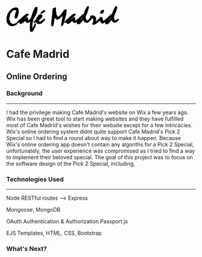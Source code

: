 <img src="public/images/cafe-madrid-logo.png" alt="Cafe Madrid Logo" width="300px">

# Cafe Madrid
## Online Ordering


### Background
---
I had the privilege making Cafe Madrid's website on Wix a few years ago. Wix has been great tool to start making websites and they have fulfilled most of Cafe Madrid's wishes for their website except for a few intricacies. Wix's online ordering system didnt quite support Cafe Madrid's Pick 2 Special so I had to find a round about way to make it happen. Because Wix's online ordering app doesn't contain any algoriths for a Pick 2 Special, unfortunately, the user experience was compromised as I tried to find a way to implement their beloved special. The goal of this project was to focus on the software design of the Pick 2 Special, including, 

### Technologies Used
---
Node
RESTful routes --> Express

Mongoose, MongoDB

OAuth Authentication & Authorization
Passport.js

EJS Templates, HTML, CSS, Bootstrap

### What's Next?

